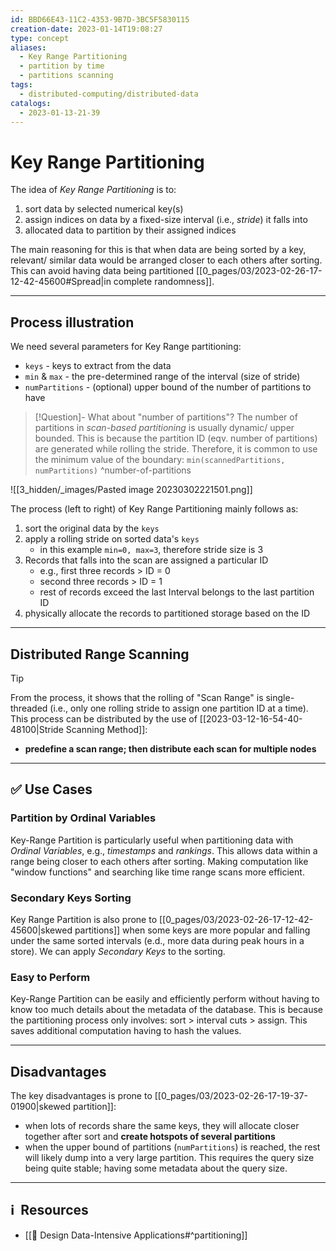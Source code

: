 ```yaml
---
id: BBD66E43-11C2-4353-9B7D-3BC5F5830115
creation-date: 2023-01-14T19:08:27
type: concept
aliases:
  - Key Range Partitioning
  - partition by time
  - partitions scanning
tags:
  - distributed-computing/distributed-data
catalogs:
  - 2023-01-13-21-39
---
```


# Key Range Partitioning 

The idea of *Key Range Partitioning* is to: 
1. sort data by selected numerical key(s)
2. assign indices on data by a fixed-size interval (i.e., *stride*) it falls into
3. allocated data to partition by their assigned indices

The main reasoning for this is that when data are being sorted by a key, relevant/ similar data would be arranged closer to each others after sorting. This can avoid having data being partitioned [[0_pages/03/2023-02-26-17-12-42-45600#Spread|in complete randomness]]. 

---
## Process illustration

We need several parameters for Key Range partitioning: 
- `keys` - keys to extract from the data 
- `min` & `max` - the pre-determined range of the interval (size of stride)
- `numPartitions` - (optional) upper bound of the number of partitions to have

> [!Question]- What about "number of partitions"?
> The number of partitions in *scan-based partitioning* is usually dynamic/ upper bounded. This is because the partition ID (eqv. number of partitions) are generated while rolling the stride. 
> Therefore, it is common to use the minimum value of the boundary:
> `min(scannedPartitions, numPartitions)`
^number-of-partitions

![[3_hidden/_images/Pasted image 20230302221501.png]]

The process (left to right) of Key Range Partitioning mainly follows as: 
1.  sort the original data by the `keys` 
2. apply a rolling stride on sorted data's `keys`
	- in this example `min=0, max=3`, therefore stride size is 3
3. Records that falls into the scan are assigned a particular ID
	- e.g., first three records > ID = 0
	- second three records > ID = 1
	- rest of records exceed the last Interval belongs to the last partition ID
4. physically allocate the records to partitioned storage based on the ID

---
## Distributed Range Scanning

> [!Tip]
> From the process, it shows that the rolling of "Scan Range" is single-threaded (i.e., only one rolling stride to assign one partition ID at a time). 
> This process can be distributed by the use of [[2023-03-12-16-54-40-48100|Stride Scanning Method]]:  
> - **predefine a scan range; then distribute each scan for multiple nodes**

---
## ✅ Use Cases 

### Partition by Ordinal Variables
Key-Range Partition is particularly useful when partitioning data with *Ordinal Variables*, e.g., *timestamps* and *rankings*. 
This allows data within a range being closer to each others after sorting. Making computation like "window functions" and searching like time range scans more efficient. 

### Secondary Keys Sorting
Key Range Partition is also prone to [[0_pages/03/2023-02-26-17-12-42-45600|skewed partitions]] when some keys are more popular and falling under the same sorted intervals (e.d., more data during peak hours in a store). We can apply *Secondary Keys* to the sorting.

### Easy to Perform
Key-Range Partition can be easily and efficiently perform without having to know too much details about the metadata of the database. This is because the partitioning process only involves: sort > interval cuts > assign. This saves additional computation having to hash the values. 

---
## Disadvantages

The key disadvantages is prone to [[0_pages/03/2023-02-26-17-19-37-01900|skewed partition]]: 
- when lots of records share the same keys, they will allocate closer together after sort and **create hotspots of several partitions**
- when the upper bound of partitions (`numPartitions`) is reached, the rest will likely dump into a very large partition. This requires the query size being quite stable; having some metadata about the query size. 

---
## ℹ️  Resources
- [[📕 Design Data-Intensive Applications#^partitioning]]